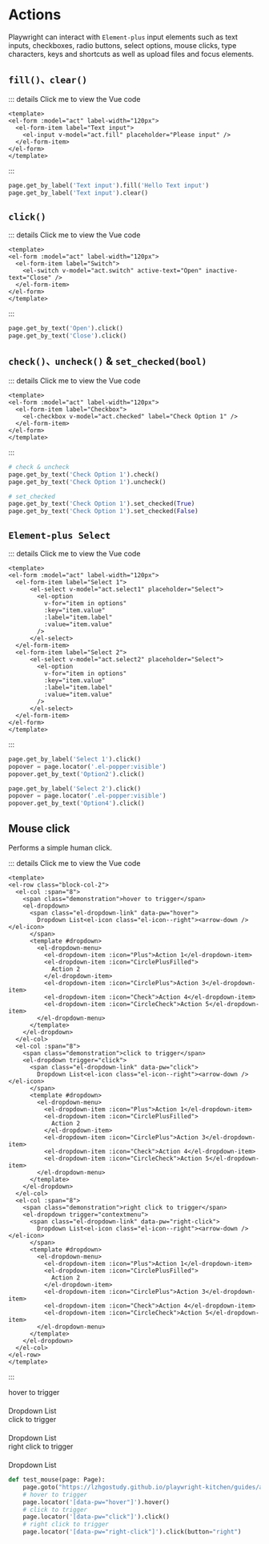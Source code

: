 # Actions

Playwright can interact with `Element-plus` input elements such as text inputs, checkboxes, radio buttons, select options, mouse clicks, type characters, keys and shortcuts as well as upload files and focus elements.

<style scoped>
.block-col-2 .demonstration {
  display: block;
  color: var(--el-text-color-secondary);
  font-size: 14px;
  margin-bottom: 20px;
}
</style>
<script setup>
import { ref } from 'vue';
import {
  ArrowDown,
  Check,
  CircleCheck,
  CirclePlus,
  CirclePlusFilled,
  Plus,
} from '@element-plus/icons-vue'

const act = ref({
  fill: "",
  switch: false,
  checked: false,
  select1: "",
  select2: "",
});
const options = [
  {
    value: 'Option1',
    label: 'Option1',
  },
  {
    value: 'Option2',
    label: 'Option2',
  },
  {
    value: 'Option3',
    label: 'Option3',
  },
  {
    value: 'Option4',
    label: 'Option4',
  },
  {
    value: 'Option5',
    label: 'Option5',
  },
]
</script>

## `fill()、clear()`

::: details Click me to view the Vue code
```vue
<template>
<el-form :model="act" label-width="120px">
  <el-form-item label="Text input">
    <el-input v-model="act.fill" placeholder="Please input" />
  </el-form-item>
</el-form>  
</template>
```
:::

<el-form :model="act" label-width="120px">
  <el-form-item label="Text input">
    <el-input v-model="act.fill" placeholder="Please input" />
  </el-form-item>
</el-form>

```python
page.get_by_label('Text input').fill('Hello Text input')
page.get_by_label('Text input').clear()
```


## `click()`

::: details Click me to view the Vue code
```vue
<template>
<el-form :model="act" label-width="120px">
  <el-form-item label="Switch">
    <el-switch v-model="act.switch" active-text="Open" inactive-text="Close" />
  </el-form-item>
</el-form>  
</template>
```
:::

<el-form :model="act" label-width="120px">
  <el-form-item label="Switch">
    <el-switch v-model="act.switch" active-text="Open" inactive-text="Close" />
  </el-form-item>
</el-form>

```python
page.get_by_text('Open').click()
page.get_by_text('Close').click()
```

## `check()、uncheck()` & `set_checked(bool)`

::: details Click me to view the Vue code
```vue
<template>
<el-form :model="act" label-width="120px">
  <el-form-item label="Checkbox">
    <el-checkbox v-model="act.checked" label="Check Option 1" />
  </el-form-item>
</el-form>  
</template>
```
:::

<el-form :model="act" label-width="120px">
  <el-form-item label="Checkbox">
    <el-checkbox v-model="act.checked" label="Check Option 1" />
  </el-form-item>
</el-form>

```python
# check & uncheck
page.get_by_text('Check Option 1').check()
page.get_by_text('Check Option 1').uncheck()

# set_checked
page.get_by_text('Check Option 1').set_checked(True)
page.get_by_text('Check Option 1').set_checked(False)
```

## `Element-plus Select`

::: details Click me to view the Vue code
```vue
<template>
<el-form :model="act" label-width="120px">
  <el-form-item label="Select 1">
      <el-select v-model="act.select1" placeholder="Select">
        <el-option
          v-for="item in options"
          :key="item.value"
          :label="item.label"
          :value="item.value"
        />
      </el-select>
  </el-form-item>
  <el-form-item label="Select 2">
      <el-select v-model="act.select2" placeholder="Select">
        <el-option
          v-for="item in options"
          :key="item.value"
          :label="item.label"
          :value="item.value"
        />
      </el-select>
  </el-form-item>
</el-form>  
</template>
```
:::

<el-form :model="act" label-width="120px">
  <el-form-item label="Select 1">
      <el-select v-model="act.select1" placeholder="Select">
        <el-option
          v-for="item in options"
          :key="item.value"
          :label="item.label"
          :value="item.value"
        />
      </el-select>
  </el-form-item>
  <el-form-item label="Select 2">
      <el-select v-model="act.select2" placeholder="Select">
        <el-option
          v-for="item in options"
          :key="item.value"
          :label="item.label"
          :value="item.value"
        />
      </el-select>
  </el-form-item>
</el-form>

```python
page.get_by_label('Select 1').click()
popover = page.locator('.el-popper:visible')
popover.get_by_text('Option2').click()

page.get_by_label('Select 2').click()
popover = page.locator('.el-popper:visible')
popover.get_by_text('Option4').click()
```

## Mouse click

Performs a simple human click.

::: details Click me to view the Vue code
```vue
<template>
<el-row class="block-col-2">
  <el-col :span="8">
    <span class="demonstration">hover to trigger</span>
    <el-dropdown>
      <span class="el-dropdown-link" data-pw="hover">
        Dropdown List<el-icon class="el-icon--right"><arrow-down /></el-icon>
      </span>
      <template #dropdown>
        <el-dropdown-menu>
          <el-dropdown-item :icon="Plus">Action 1</el-dropdown-item>
          <el-dropdown-item :icon="CirclePlusFilled">
            Action 2
          </el-dropdown-item>
          <el-dropdown-item :icon="CirclePlus">Action 3</el-dropdown-item>
          <el-dropdown-item :icon="Check">Action 4</el-dropdown-item>
          <el-dropdown-item :icon="CircleCheck">Action 5</el-dropdown-item>
        </el-dropdown-menu>
      </template>
    </el-dropdown>
  </el-col>
  <el-col :span="8">
    <span class="demonstration">click to trigger</span>
    <el-dropdown trigger="click">
      <span class="el-dropdown-link" data-pw="click">
        Dropdown List<el-icon class="el-icon--right"><arrow-down /></el-icon>
      </span>
      <template #dropdown>
        <el-dropdown-menu>
          <el-dropdown-item :icon="Plus">Action 1</el-dropdown-item>
          <el-dropdown-item :icon="CirclePlusFilled">
            Action 2
          </el-dropdown-item>
          <el-dropdown-item :icon="CirclePlus">Action 3</el-dropdown-item>
          <el-dropdown-item :icon="Check">Action 4</el-dropdown-item>
          <el-dropdown-item :icon="CircleCheck">Action 5</el-dropdown-item>
        </el-dropdown-menu>
      </template>
    </el-dropdown>
  </el-col>
  <el-col :span="8">
    <span class="demonstration">right click to trigger</span>
    <el-dropdown trigger="contextmenu">
      <span class="el-dropdown-link" data-pw="right-click">
        Dropdown List<el-icon class="el-icon--right"><arrow-down /></el-icon>
      </span>
      <template #dropdown>
        <el-dropdown-menu>
          <el-dropdown-item :icon="Plus">Action 1</el-dropdown-item>
          <el-dropdown-item :icon="CirclePlusFilled">
            Action 2
          </el-dropdown-item>
          <el-dropdown-item :icon="CirclePlus">Action 3</el-dropdown-item>
          <el-dropdown-item :icon="Check">Action 4</el-dropdown-item>
          <el-dropdown-item :icon="CircleCheck">Action 5</el-dropdown-item>
        </el-dropdown-menu>
      </template>
    </el-dropdown>
  </el-col>
</el-row>  
</template>
```
:::

<el-row class="block-col-2">
  <el-col :span="8">
    <span class="demonstration">hover to trigger</span>
    <el-dropdown>
      <span class="el-dropdown-link" data-pw="hover">
        Dropdown List<el-icon class="el-icon--right"><arrow-down /></el-icon>
      </span>
      <template #dropdown>
        <el-dropdown-menu>
          <el-dropdown-item :icon="Plus">Action 1</el-dropdown-item>
          <el-dropdown-item :icon="CirclePlusFilled">
            Action 2
          </el-dropdown-item>
          <el-dropdown-item :icon="CirclePlus">Action 3</el-dropdown-item>
          <el-dropdown-item :icon="Check">Action 4</el-dropdown-item>
          <el-dropdown-item :icon="CircleCheck">Action 5</el-dropdown-item>
        </el-dropdown-menu>
      </template>
    </el-dropdown>
  </el-col>
  <el-col :span="8">
    <span class="demonstration">click to trigger</span>
    <el-dropdown trigger="click">
      <span class="el-dropdown-link" data-pw="click">
        Dropdown List<el-icon class="el-icon--right"><arrow-down /></el-icon>
      </span>
      <template #dropdown>
        <el-dropdown-menu>
          <el-dropdown-item :icon="Plus">Action 1</el-dropdown-item>
          <el-dropdown-item :icon="CirclePlusFilled">
            Action 2
          </el-dropdown-item>
          <el-dropdown-item :icon="CirclePlus">Action 3</el-dropdown-item>
          <el-dropdown-item :icon="Check">Action 4</el-dropdown-item>
          <el-dropdown-item :icon="CircleCheck">Action 5</el-dropdown-item>
        </el-dropdown-menu>
      </template>
    </el-dropdown>
  </el-col>
  <el-col :span="8">
    <span class="demonstration">right click to trigger</span>
    <el-dropdown trigger="contextmenu">
      <span class="el-dropdown-link" data-pw="right-click">
        Dropdown List<el-icon class="el-icon--right"><arrow-down /></el-icon>
      </span>
      <template #dropdown>
        <el-dropdown-menu>
          <el-dropdown-item :icon="Plus">Action 1</el-dropdown-item>
          <el-dropdown-item :icon="CirclePlusFilled">
            Action 2
          </el-dropdown-item>
          <el-dropdown-item :icon="CirclePlus">Action 3</el-dropdown-item>
          <el-dropdown-item :icon="Check">Action 4</el-dropdown-item>
          <el-dropdown-item :icon="CircleCheck">Action 5</el-dropdown-item>
        </el-dropdown-menu>
      </template>
    </el-dropdown>
  </el-col>
</el-row>

```python
def test_mouse(page: Page):
    page.goto("https://lzhgostudy.github.io/playwright-kitchen/guides/actions.html")
    # hover to trigger
    page.locator('[data-pw="hover"]').hover()
    # click to trigger
    page.locator('[data-pw="click"]').click()
    # right click to trigger
    page.locator('[data-pw="right-click"]').click(button="right")
```

